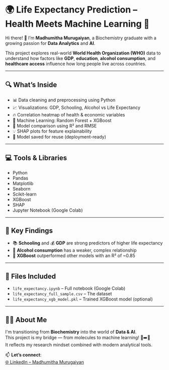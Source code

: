 # 🌍 Life Expectancy Prediction – Health Meets Machine Learning 🧬

Hi there! 👋 I’m **Madhumitha Murugaiyan**, a Biochemistry graduate with a growing passion for **Data Analytics** and **AI**.

This project explores real-world **World Health Organization (WHO)** data to understand how factors like **GDP**, **education**, **alcohol consumption**, and **healthcare access** influence how long people live across countries.

---

## 🔍 What’s Inside
- 📊 Data cleaning and preprocessing using Python  
- 📈 Visualizations: GDP, Schooling, Alcohol vs Life Expectancy  
- 🔥 Correlation heatmap of health & economic variables  
- 🤖 Machine Learning: Random Forest + XGBoost  
- 🎯 Model comparison using R² and RMSE  
- 💡 SHAP plots for feature explainability  
- 💾 Model saved for reuse (deployment-ready)

---

## 💻 Tools & Libraries
- Python  
- Pandas  
- Matplotlib  
- Seaborn  
- Scikit-learn  
- XGBoost  
- SHAP  
- Jupyter Notebook (Google Colab)

---

## 🧠 Key Findings
- 📚 **Schooling** and 💰 **GDP** are strong predictors of higher life expectancy  
- 🥂 **Alcohol consumption** has a weaker, complex relationship  
- 🚀 **XGBoost** outperformed other models with an R² of ~0.85

---

## 📁 Files Included
- `life_expectancy.ipynb` – Full notebook (Google Colab)  
- `life_expectancy_full_sample.csv` – The dataset  
- `life_expectancy_xgb_model.pkl` – Trained XGBoost model (optional)

---

## 🙋‍♀️ About Me

I'm transitioning from **Biochemistry** into the world of **Data & AI**.  
This project is my bridge — from molecules to machine learning! 🧪➡️🧠  
It reflects my research mindset combined with modern analytical tools.

📫 **Let’s connect**:  
[🌐 LinkedIn – Madhumitha Murugaiyan](https://www.linkedin.com/in/madhumitha-murugaiyan-9b59b0191/)
  

